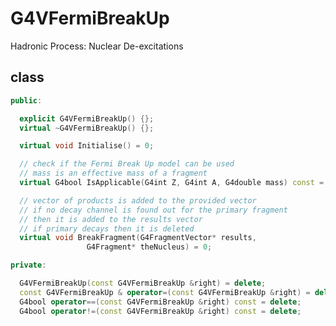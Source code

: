 <!-- G4VFermiBreakUp.md --- 
;; 
;; Description: 
;; Author: Hongyi Wu(吴鸿毅)
;; Email: wuhongyi@qq.com 
;; Created: 六 9月  1 13:25:07 2018 (+0800)
;; Last-Updated: 六 9月  1 13:25:42 2018 (+0800)
;;           By: Hongyi Wu(吴鸿毅)
;;     Update #: 1
;; URL: http://wuhongyi.cn -->

# G4VFermiBreakUp

Hadronic Process: Nuclear De-excitations

## class

```cpp
public:

  explicit G4VFermiBreakUp() {};
  virtual ~G4VFermiBreakUp() {};

  virtual void Initialise() = 0;

  // check if the Fermi Break Up model can be used 
  // mass is an effective mass of a fragment
  virtual G4bool IsApplicable(G4int Z, G4int A, G4double mass) const = 0;

  // vector of products is added to the provided vector
  // if no decay channel is found out for the primary fragment 
  // then it is added to the results vector
  // if primary decays then it is deleted 
  virtual void BreakFragment(G4FragmentVector* results, 
			     G4Fragment* theNucleus) = 0;

private:

  G4VFermiBreakUp(const G4VFermiBreakUp &right) = delete;  
  const G4VFermiBreakUp & operator=(const G4VFermiBreakUp &right) = delete;
  G4bool operator==(const G4VFermiBreakUp &right) const = delete;
  G4bool operator!=(const G4VFermiBreakUp &right) const = delete;
```

<!-- G4VFermiBreakUp.md ends here -->
